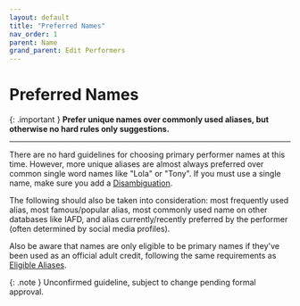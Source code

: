 ```yaml
---
layout: default
title: "Preferred Names"
nav_order: 1
parent: Name
grand_parent: Edit Performers
---
```


# Preferred Names

{: .important }
**Prefer unique names over commonly used aliases, but otherwise no hard rules only suggestions.**

---

There are no hard guidelines for choosing primary performer names at this time. However, more unique aliases are almost always preferred over common single word names like "Lola" or "Tony". If you must use a single name, make sure you add a [Disambiguation](../disambiguation/).

The following should also be taken into consideration: most frequently used alias, most famous/popular alias, most commonly used name on other databases like IAFD, and alias currently/recently preferred by the performer (often determined by social media profiles).

Also be aware that names are only eligible to be primary names if they've been used as an official adult credit, following the same requirements as [Eligible Aliases](.../aliases/eligible-aliases).

{: .note }
Unconfirmed guideline, subject to change pending formal approval.
